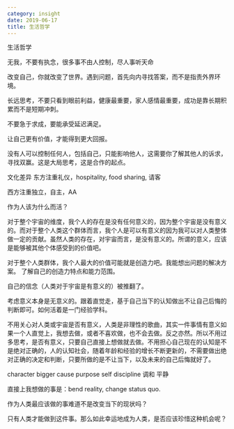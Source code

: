 ```yaml
---
category: insight
date: 2019-06-17
title: 生活哲学
---
```

生活哲学

无我，不要有执念，很多事不由人控制，尽人事听天命

改变自己，你就改变了世界。遇到问题，首先向内寻找答案，而不是指责外界环境。

长远思考，不要只看到眼前利益，健康最重要，家人感情最重要，成功是靠长期积累而不是短期冲刺。

不要急于求成，要能承受延迟满足。

让自己更有价值，才能得到更大回报。

没有人可以控制任何人，包括自己，只能影响他人，这需要你了解其他人的诉求，寻找双赢。这是大局思考，这是合作的起点。

文化差异
东方注重礼仪，hospitality, food sharing, 请客

西方注重独立，自主，AA


作为人该为什么而活？

对于整个宇宙的维度，我个人的存在是没有任何意义的，因为整个宇宙是没有意义的。而对于整个人类这个群体而言，我个人是可以有意义的因为我可以对人类整体做一定的贡献。虽然人类的存在，对宇宙而言，是没有意义的。所谓的意义，应该是能够被其他个体感受到的价值吧。

对于整个人类群体，我个人最大的价值可能就是创造力吧。我能想出问题的解决方案。
了解自己的创造力特点和能力范围。

自己的信念（人类对于宇宙是有意义的）被推翻了。

考虑意义本身是无意义的。跟着直觉走，基于自己当下的认知做出不让自己后悔的判断即可。如何活着是一门经验学科。

不用关心对人类或宇宙是否有意义，人类是非理性的歌曲，其实一件事情有意义如果一个人直觉上，我想去做，或者不喜欢做，也不会去做。反之亦然。所以不用过多思考，是否有意义，只要自己直接上想做就去做。不用担心自己现在的认知是不是绝对正确的，人的认知社会，随着年龄和经验的增长不断更新的，不需要做出绝对正确的决定和判断，只要所做的是不让当下，以及未来的自己后悔就好了。


character 
bigger cause
purpose 
self discipline 
调和
平静

直接上我想做的事是：bend reality, change status quo.

作为人类最应该做的事难道不是改变当下的现状吗？

只有人类才能做到这件事。那么如此幸运地成为人类，是否应该珍惜这种机会呢？



